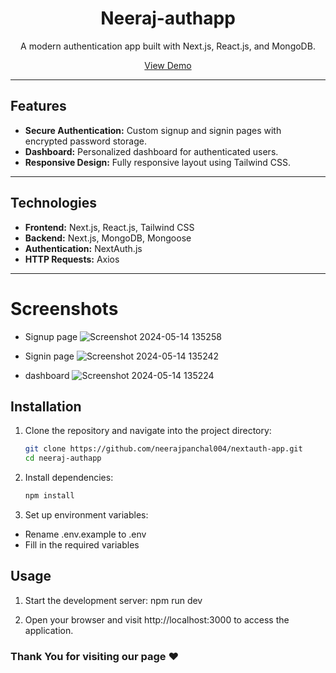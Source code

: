<h1 align="center">Neeraj-authapp</h1>



<p align="center">
  A modern authentication app built with Next.js, React.js, and MongoDB.
</p>

<p align="center">
  <a href="https://nextauth-app-pmpv.vercel.app/">View Demo</a>
</p>

---

## Features

- **Secure Authentication:** Custom signup and signin pages with encrypted password storage.
- **Dashboard:** Personalized dashboard for authenticated users.
- **Responsive Design:** Fully responsive layout using Tailwind CSS.

---

## Technologies

- **Frontend:** Next.js, React.js, Tailwind CSS
- **Backend:**  Next.js, MongoDB, Mongoose
- **Authentication:** NextAuth.js
- **HTTP Requests:** Axios

---

# Screenshots
- Signup page
  ![Screenshot 2024-05-14 135258](https://github.com/neerajpanchal004/nextauth-app/assets/141296714/45dd4e28-fd55-48da-b4ff-de2b9b4fbedd)

- Signin page
  ![Screenshot 2024-05-14 135242](https://github.com/neerajpanchal004/nextauth-app/assets/141296714/486d7e9e-e41c-4b2c-8130-4b0abdc433bc)

- dashboard
  ![Screenshot 2024-05-14 135224](https://github.com/neerajpanchal004/nextauth-app/assets/141296714/ac2915e4-369d-43c9-8446-f698aca32a84)

## Installation

1. Clone the repository and navigate into the project directory:
   ```sh
   git clone https://github.com/neerajpanchal004/nextauth-app.git
   cd neeraj-authapp
2. Install  dependencies:
    ```sh
    npm install

3. Set up environment variables:
   
  - Rename .env.example to .env
  - Fill in the required variables
  
  ## Usage
  1. Start the development server:
    npm run dev

2. Open your browser and visit http://localhost:3000 to access the application.

### Thank You for visiting our page ❤️
